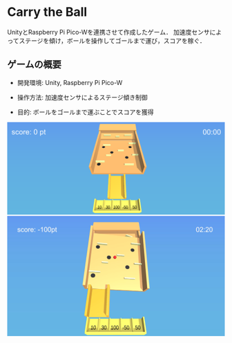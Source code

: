 # Carry the Ball
UnityとRaspberry Pi Pico-Wを連携させて作成したゲーム．
加速度センサによってステージを傾け，ボールを操作してゴールまで運び，スコアを稼ぐ．

## ゲームの概要
* 開発環境: Unity, Raspberry Pi Pico-W

* 操作方法: 加速度センサによるステージ傾き制御

* 目的: ボールをゴールまで運ぶことでスコアを獲得

![](./preview.png)
![](./preview2.png)
